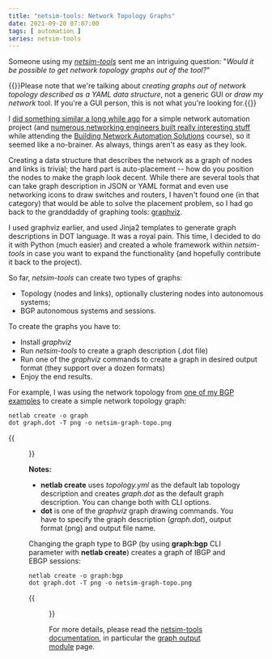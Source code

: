 ```yaml
---
title: "netsim-tools: Network Topology Graphs"
date: 2021-09-20 07:07:00
tags: [ automation ]
series: netsim-tools
---
```

Someone using my *[netsim-tools](https://netsim-tools.readthedocs.io)* sent me an intriguing question: "*Would it be possible to get network topology graphs out of the tool?*"

{{<note info>}}Please note that we're talking about *creating graphs out of network topology described as a YAML data structure*, not a generic GUI or *draw my network* tool. If you're a GUI person, this is not what you're looking for.{{</note>}}

I [did something similar a long while ago](https://my.ipspace.net/bin/list?id=Ansible#SAMPLES) for a simple network automation project (and [numerous networking engineers built really interesting stuff](https://www.ipspace.net/NetAutSol/Solutions#Network_Diagrams) while attending the [Building Network Automation Solutions](https://www.ipspace.net/Building_Network_Automation_Solutions) course), so it seemed like a no-brainer. As always, things aren't as easy as they look.
<!--more-->
Creating a data structure that describes the network as a graph of nodes and links is trivial; the hard part is auto-placement -- how do you position the nodes to make the graph look decent. While there are several tools that can take graph description in JSON or YAML format and even use networking icons to draw switches and routers, I haven't found one (in that category) that would be able to solve the placement problem, so I had go back to the granddaddy of graphing tools: [graphviz](https://graphviz.org/).

I used graphviz earlier, and used Jinja2 templates to generate graph descriptions in DOT language. It was a royal pain. This time, I decided to do it with Python (much easier) and created a whole framework within *netsim-tools* in case you want to expand the functionality (and hopefully contribute it back to the project).

So far, *netsim-tools* can create two types of graphs:

* Topology (nodes and links), optionally clustering nodes into autonomous systems;
* BGP autonomous systems and sessions.

To create the graphs you have to:

* Install *graphviz*
* Run *netsim-tools* to create a graph description (.dot file)
* Run one of the *graphviz* commands to create a graph in desired output format (they support over a dozen formats)
* Enjoy the end results.

For example, I was using the network topology from [one of my BGP examples](https://github.com/ipspace/netsim-examples/tree/master/BGP/LocPref-Prepend) to create a simple network topology graph:

```
netlab create -o graph
dot graph.dot -T png -o netsim-graph-topo.png
```

{{<figure src="netsim-graph-topo.png" caption="Lab topology (nodes and links)">}}

**Notes:**

* **netlab create** uses *topology.yml* as the default lab topology description and creates *graph.dot* as the default graph description. You can change both with CLI options.
* **dot** is one of the *graphviz* graph drawing commands. You have to specify the graph description (*graph.dot*), output format (png) and output file name.

Changing the graph type to BGP (by using **graph:bgp** CLI parameter with **netlab create**) creates a graph of IBGP and EBGP sessions:

```
netlab create -o graph:bgp
dot graph.dot -T png -o netsim-graph-topo.png
```

{{<figure src="netsim-graph-bgp.png" caption="BGP sessions">}}

For more details, please read the [netsim-tools documentation](https://netsim-tools.readthedocs.io/en/latest/index.html), in particular the [graph output module](https://netsim-tools.readthedocs.io/en/latest/outputs/graph.html) page.

